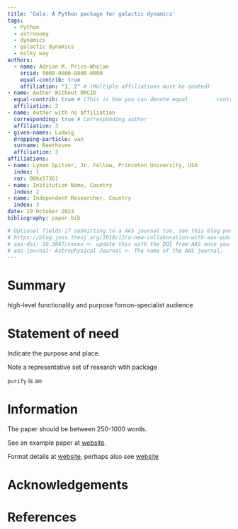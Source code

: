 ```yaml
---
title: 'Gala: A Python package for galactic dynamics'
tags:
  - Python
  - astronomy
  - dynamics
  - galactic dynamics
  - milky way
authors:
  - name: Adrian M. Price-Whelan
    orcid: 0000-0000-0000-0000
    equal-contrib: true
    affiliation: "1, 2" # (Multiple affiliations must be quoted)
- name: Author Without ORCID
  equal-contrib: true # (This is how you can denote equal         contributions between multiple authors)
  affiliation: 2
- name: Author with no affiliation
  corresponding: true # Corresponding author
  affiliation: 3
- given-names: Ludwig
  dropping-particle: van
  surname: Beethoven
  affiliation: 3
affiliations:
- name: Lyman Spitzer, Jr. Fellow, Princeton University, USA
  index: 1
  ror: 00hx57361
- name: Institution Name, Country
  index: 2
- name: Independent Researcher, Country
  index: 3
date: 29 October 2024
bibliography: paper.bib

# Optional fields if submitting to a AAS journal too, see this blog post:
# https://blog.joss.theoj.org/2018/12/a-new-collaboration-with-aas-publishing
# aas-doi: 10.3847/xxxxx <- update this with the DOI from AAS once you know it.
# aas-journal: Astrophysical Journal <- The name of the AAS journal.
---
```


# Summary

high-level functionality and purpose fornon-specialist audience

# Statement of need

Indicate the purpose and place.

Note a representative set of research wtih package

`purify` is an 

# Information

The paper should be between 250-1000 words.

See an example paper at [website](https://joss.readthedocs.io/en/latest/example_paper.html).

Format details at [website](https://joss.readthedocs.io/en/latest/paper.html), perhaps also see [website](https://joss.readthedocs.io/en/latest/submitting.html)


# Acknowledgements

# References
